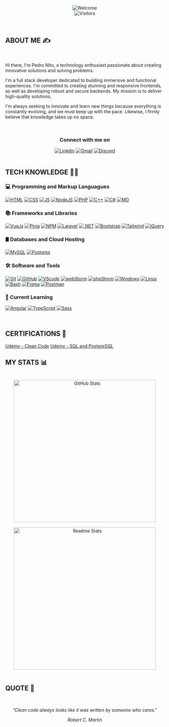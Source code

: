<div align="center">
    <img src="https://readme-typing-svg.demolab.com?font=JetBrains+Mono&size=44&pause=1000&color=5092FF&center=true&vCenter=true&random=false&width=500&height=150&lines=Welcome+%F0%9F%91%8B" alt="Welcome" />
</div>

<div align="center">
    <img src="https://komarev.com/ghpvc/?username=PedroNito&style=for-the-badge&color=5092FF&label=Visitors" alt="Visitors" />
</div>

<br>
<br>

 ## ABOUT ME ✍️
<br>
<div>

Hi there, I'm Pedro Nito, a technology enthusiast passionate about creating innovative solutions and solving problems.

I'm a full stack developer dedicated to building immersive and functional experiences. I'm committed to creating stunning and responsive frontends, as well as developing robust and secure backends. My mission is to deliver high-quality solutions.

I'm always seeking to innovate and learn new things because everything is constantly evolving, and we must keep up with the pace. Likewise, I firmly believe that knowledge takes up no space.

</div>
<br>

<div align="center">


<h3> Connect with me on </h3>
    <a href="https://www.linkedin.com/in/pedro-nito-b20126205/"><img alt="Linkdin" src="https://skillicons.dev/icons?i=linkedin"/><a/>
    <a href="mailto:pedro.nito.23@gmail.com"><img alt="Gmail" src="https://skillicons.dev/icons?i=gmail"/><a/>
    <a href="https://discordapp.com/users/593920040454324224"><img alt="Discord" src="https://skillicons.dev/icons?i=discord"/><a/>
</div>


<br>

## TECH KNOWLEDGE 👨‍💻

### 💻 Programming and Markup Languagues 

<a href="https://developer.mozilla.org/en-US/docs/Web/HTML"><img alt="HTML" src="https://skillicons.dev/icons?i=html"/></a>
<a href="https://developer.mozilla.org/en-US/docs/Web/CSS"><img alt="CSS" src="https://skillicons.dev/icons?i=css"/></a>
<a href="https://developer.mozilla.org/en-US/docs/Web/JavaScript"><img alt="JS" src="https://skillicons.dev/icons?i=js"/></a>
<a href="https://nodejs.org/"><img alt="NodeJS" src="https://skillicons.dev/icons?i=nodejs"/></a>
<a href="https://www.php.net/"><img alt="PHP" src="https://skillicons.dev/icons?i=php"/></a>
<a href="https://cplusplus.com/"><img alt="C++" src="https://skillicons.dev/icons?i=cpp"/></a>
<a href="https://dotnet.microsoft.com/en-us/languages/csharp"><img alt="C#" src="https://skillicons.dev/icons?i=cs"/></a>
<a href="https://www.markdownguide.org/"><img alt="MD" src="https://skillicons.dev/icons?i=md"/></a>

### 📚 Frameworks and Libraries

<a href="https://vuejs.org/"><img alt="VueJs" src="https://skillicons.dev/icons?i=vue"/></a>
<a href="https://pinia.vuejs.org/"><img alt="Pinia" src="https://skillicons.dev/icons?i=pinia"/></a>
<a href="https://www.npmjs.com/"><img alt="NPM" src="https://skillicons.dev/icons?i=npm"/></a>
<a href="https://laravel.com/"><img alt="Laravel" src="https://skillicons.dev/icons?i=laravel"/></a>
<a href="https://dotnet.microsoft.com/en-us/"><img alt=".NET" src="https://skillicons.dev/icons?i=dotnet"/></a>
<a href="https://getbootstrap.com/"><img alt="Bootstrap" src="https://skillicons.dev/icons?i=bootstrap"/></a>
<a href="https://tailwindcss.com/"><img alt="Tailwind" src="https://skillicons.dev/icons?i=tailwind"/></a>
<a href="https://jquery.com/"><img alt="jQuery" src="https://skillicons.dev/icons?i=jquery"/></a>

### 🛢️ Databases and Cloud Hosting

<a href="https://www.mysql.com/"><img alt="MySQL" src="https://skillicons.dev/icons?i=mysql"/></a>
<a href="https://www.postgresql.org/"><img alt="Postgres" src="https://skillicons.dev/icons?i=postgres"/></a>

### 🛠️ Software and Tools

<a href="https://git-scm.com/"><img alt="Git" src="https://skillicons.dev/icons?i=git"/></a>
<a href="https://github.com/"><img alt="GitHub" src="https://skillicons.dev/icons?i=github"/></a>
<a href="https://code.visualstudio.com/"><img alt="VScode" src="https://skillicons.dev/icons?i=vscode"/></a>
<a href="https://www.jetbrains.com/webstorm/"><img alt="webStorm" src="https://skillicons.dev/icons?i=webstorm"/></a>
<a href="https://www.jetbrains.com/phpstorm/"><img alt="phpStorm" src="https://skillicons.dev/icons?i=phpstorm"/></a>
<a href="https://www.microsoft.com/en-us/windows?r=1"><img alt="Windows" src="https://skillicons.dev/icons?i=windows"/></a>
<a href="https://www.linux.org/"><img alt="Linux" src="https://skillicons.dev/icons?i=linux"/></a>
<a href="https://www.gnu.org/software/bash/manual/bash.html"><img alt="Bash" src="https://skillicons.dev/icons?i=bash"/></a>
<a href="https://www.figma.com/"><img alt="Figma" src="https://skillicons.dev/icons?i=figma"/></a>
<a href="https://www.postman.com/"><img alt="Postman" src="https://skillicons.dev/icons?i=postman"/></a>

### 🌱 Current Learning 

<a href="https://angular.io/"><img alt="Angular" src="https://skillicons.dev/icons?i=angular"/></a>
<a href="https://www.typescriptlang.org/"><img alt="TypeScript" src="https://skillicons.dev/icons?i=ts"/></a>
<a href="https://sass-lang.com/"><img alt="Sass" src="https://skillicons.dev/icons?i=sass"/></a>

<br>

## CERTIFICATIONS 🏅
<a href="https://udemy-certificate.s3.amazonaws.com/pdf/UC-732b1f69-ef8b-48a1-88aa-482c438669ab.pdf">Udemy - Clean Code</a>
<a href="https://udemy-certificate.s3.amazonaws.com/pdf/UC-2b9e4924-df21-4f99-b13f-b6c2d6f25f4e.pdf">Udemy - SQL and PostgreSQL</a>
<br>

## MY STATS 📊

<br>

<div align="center">
    <img width=450 src="https://streak-stats.demolab.com?user=PedroNito&theme=react" alt="GitHub Stats" />
</div>

<br/>

<div align="center">
    <img width=450 src="https://github-readme-stats.vercel.app/api?username=PedroNito&show_icons=true&theme=react&rank_icon=github" alt="Readme Stats" />
</div>

<br>

## QUOTE 💭

<br>
<div align="center">

*"Clean code always looks like it was written by someone who cares."*
<br>

*Robert C. Martin*

</div>

